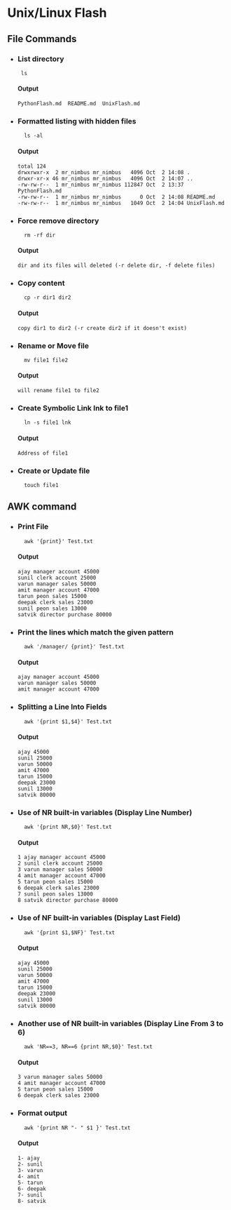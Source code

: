 # Unix/Linux Flash


## File Commands
-  ### **List directory** 

        ls 

    #### **Output**
    
    ```
    PythonFlash.md  README.md  UnixFlash.md
    ``` 


- ### **Formatted listing with hidden files** 

        ls -al

    #### **Output**
    
    ```
    total 124
    drwxrwxr-x  2 mr_nimbus mr_nimbus   4096 Oct  2 14:08 .
    drwxr-xr-x 46 mr_nimbus mr_nimbus   4096 Oct  2 14:07 ..
    -rw-rw-r--  1 mr_nimbus mr_nimbus 112847 Oct  2 13:37 PythonFlash.md
    -rw-rw-r--  1 mr_nimbus mr_nimbus      0 Oct  2 14:08 README.md
    -rw-rw-r--  1 mr_nimbus mr_nimbus   1049 Oct  2 14:04 UnixFlash.md
    ```

- ### **Force remove directory** 

        rm -rf dir 

    #### **Output**
    
    ```
    dir and its files will deleted (-r delete dir, -f delete files)
    ```     

- ### **Copy content** 

        cp -r dir1 dir2 

    #### **Output**
    
    ```
    copy dir1 to dir2 (-r create dir2 if it doesn't exist)
    ```     
 
- ### **Rename or Move file** 

        mv file1 file2  

    #### **Output**
    
    ```
    will rename file1 to file2
    ```     

- ### **Create Symbolic Link lnk to file1**

        ln -s file1 lnk

    #### **Output**
    ```
    Address of file1
    ```
- ### **Create or Update file**

        touch file1

## AWK command 

- ### **Print File**

        awk '{print}' Test.txt

    #### **Output**
    ```
    ajay manager account 45000
    sunil clerk account 25000
    varun manager sales 50000
    amit manager account 47000
    tarun peon sales 15000
    deepak clerk sales 23000
    sunil peon sales 13000
    satvik director purchase 80000
    ```

- ### **Print the lines which match the given pattern**

        awk '/manager/ {print}' Test.txt

    #### **Output**
    ```
    ajay manager account 45000
    varun manager sales 50000
    amit manager account 47000
    ```

- ### **Splitting a Line Into Fields**

        awk '{print $1,$4}' Test.txt

    #### **Output**
    ```
    ajay 45000
    sunil 25000
    varun 50000
    amit 47000
    tarun 15000
    deepak 23000
    sunil 13000
    satvik 80000
    ```

- ### **Use of NR built-in variables (Display Line Number)**

        awk '{print NR,$0}' Test.txt
    
    #### **Output**
    ```
    1 ajay manager account 45000
    2 sunil clerk account 25000
    3 varun manager sales 50000
    4 amit manager account 47000
    5 tarun peon sales 15000
    6 deepak clerk sales 23000
    7 sunil peon sales 13000
    8 satvik director purchase 80000 
    ```

- ### **Use of NF built-in variables (Display Last Field)**

        awk '{print $1,$NF}' Test.txt

    #### **Output**
    ```
    ajay 45000
    sunil 25000
    varun 50000
    amit 47000
    tarun 15000
    deepak 23000
    sunil 13000
    satvik 80000
    ```

- ### **Another use of NR built-in variables (Display Line From 3 to 6)**

        awk 'NR==3, NR==6 {print NR,$0}' Test.txt

    #### **Output**
    ```
    3 varun manager sales 50000
    4 amit manager account 47000
    5 tarun peon sales 15000
    6 deepak clerk sales 23000
    ```

- ### **Format output**

        awk '{print NR "- " $1 }' Test.txt

    #### **Output**
    ```
    1- ajay
    2- sunil
    3- varun
    4- amit
    5- tarun
    6- deepak
    7- sunil
    8- satvik
    ```
